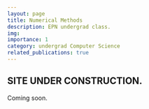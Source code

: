 ```yaml
---
layout: page
title: Numerical Methods
description: EPN undergrad class.
img: 
importance: 1
category: undergrad Computer Science
related_publications: true
---
```


<h2>SITE UNDER CONSTRUCTION.</h2>
<p>Coming soon.</p>
